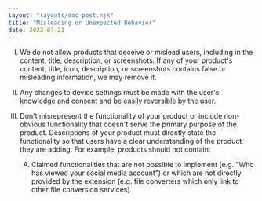 ```yaml
---
layout: "layouts/doc-post.njk"
title: "Misleading or Unexpected Behavior"
date: 2022-07-21
---
```


<!-- Atypical formatting is necessary to enable markdown formatting for LI contents -->
<ol type="I">
<li>

We do not allow products that deceive or mislead users, including in the content, title, description, or screenshots. If any of your product's content, title, icon, description, or screenshots contains false or misleading information, we may remove it.

</li>
<li>

Any changes to device settings must be made with the user's knowledge and consent and be easily reversible by the user.

</li>
<li>

Don't misrepresent the functionality of your product or include non-obvious functionality that doesn't serve the primary purpose of the product. Descriptions of your product must directly state the functionality so that users have a clear understanding of the product they are adding. For example, products should not contain:

<ol type="A">
<li>

Claimed functionalities that are not possible to implement (e.g. "Who has viewed your social media account") or which are not directly provided by the extension (e.g. file converters which only link to other file conversion services)

</li>
</ol>

</li>
</ol>
